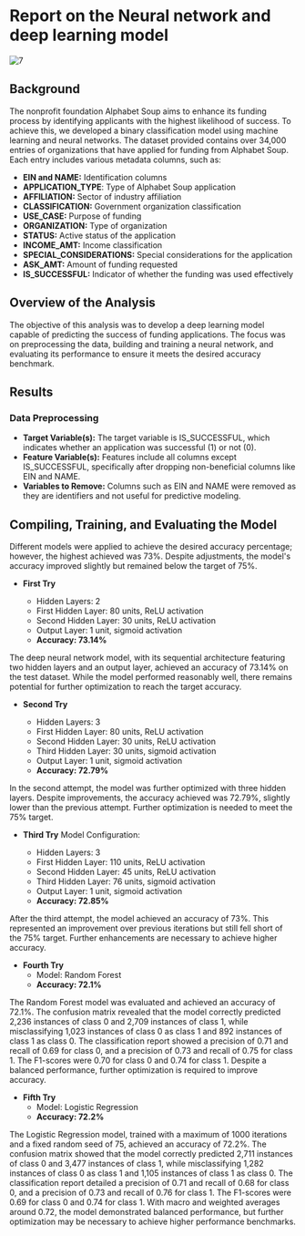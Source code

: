 # Report on the Neural network and deep learning model

![7](https://github.com/user-attachments/assets/c0e29279-2f63-49ff-8e11-efdb44fd33a7)



## Background
The nonprofit foundation Alphabet Soup aims to enhance its funding process by identifying applicants with the highest likelihood of success. To achieve this, we developed a binary classification model using machine learning and neural networks. The dataset provided contains over 34,000 entries of organizations that have applied for funding from Alphabet Soup. Each entry includes various metadata columns, such as:

- **EIN and NAME:** Identification columns
- **APPLICATION_TYPE**: Type of Alphabet Soup application
- **AFFILIATION:** Sector of industry affiliation
- **CLASSIFICATION:** Government organization classification
- **USE_CASE:** Purpose of funding
- **ORGANIZATION:** Type of organization
- **STATUS:** Active status of the application
- **INCOME_AMT:** Income classification
- **SPECIAL_CONSIDERATIONS:** Special considerations for the application
- **ASK_AMT:** Amount of funding requested
- **IS_SUCCESSFUL:** Indicator of whether the funding was used effectively


## Overview of the Analysis
The objective of this analysis was to develop a deep learning model capable of predicting the success of funding applications. The focus was on preprocessing the data, building and training a neural network, and evaluating its performance to ensure it meets the desired accuracy benchmark.

## Results
### Data Preprocessing
+ **Target Variable(s):** The target variable is IS_SUCCESSFUL, which indicates whether an application was successful (1) or not (0).
+ **Feature Variable(s):** Features include all columns except IS_SUCCESSFUL, specifically after dropping non-beneficial columns like EIN and NAME.
+ **Variables to Remove:** Columns such as EIN and NAME were removed as they are identifiers and not useful for predictive modeling.




## Compiling, Training, and Evaluating the Model
Different models were applied to achieve the desired accuracy percentage; however, the highest achieved was 73%. Despite adjustments, the model's accuracy improved slightly but remained below the target of 75%.

+ **First Try**

  - Hidden Layers: 2
  - First Hidden Layer: 80 units, ReLU activation
  - Second Hidden Layer: 30 units, ReLU activation
  - Output Layer: 1 unit, sigmoid activation
  - **Accuracy: 73.14%**

The deep neural network model, with its sequential architecture featuring two hidden layers and an output layer, achieved an accuracy of 73.14% on the test dataset. While the model performed reasonably well, there remains potential for further optimization to reach the target accuracy.

+ **Second Try**

  - Hidden Layers: 3
  - First Hidden Layer: 80 units, ReLU activation
  - Second Hidden Layer: 30 units, ReLU activation
  - Third Hidden Layer: 30 units, sigmoid activation
  - Output Layer: 1 unit, sigmoid activation
  - **Accuracy: 72.79%**

In the second attempt, the model was further optimized with three hidden layers. Despite improvements, the accuracy achieved was 72.79%, slightly lower than the previous attempt. Further optimization is needed to meet the 75% target.

+ **Third Try**
Model Configuration:

  - Hidden Layers: 3
  - First Hidden Layer: 110 units, ReLU activation
  - Second Hidden Layer: 45 units, ReLU activation
  - Third Hidden Layer: 76 units, sigmoid activation
  - Output Layer: 1 unit, sigmoid activation
  - **Accuracy: 72.85%**

After the third attempt, the model achieved an accuracy of 73%. This represented an improvement over previous iterations but still fell short of the 75% target. Further enhancements are necessary to achieve higher accuracy.

+ **Fourth Try**
  - Model: Random Forest
  - **Accuracy: 72.1%**

The Random Forest model was evaluated and achieved an accuracy of 72.1%. The confusion matrix revealed that the model correctly predicted 2,236 instances of class 0 and 2,709 instances of class 1, while misclassifying 1,023 instances of class 0 as class 1 and 892 instances of class 1 as class 0. The classification report showed a precision of 0.71 and recall of 0.69 for class 0, and a precision of 0.73 and recall of 0.75 for class 1. The F1-scores were 0.70 for class 0 and 0.74 for class 1. Despite a balanced performance, further optimization is required to improve accuracy.

+ **Fifth Try**
  - Model: Logistic Regression
  - **Accuracy: 72.2%**

The Logistic Regression model, trained with a maximum of 1000 iterations and a fixed random seed of 75, achieved an accuracy of 72.2%. The confusion matrix showed that the model correctly predicted 2,711 instances of class 0 and 3,477 instances of class 1, while misclassifying 1,282 instances of class 0 as class 1 and 1,105 instances of class 1 as class 0. The classification report detailed a precision of 0.71 and recall of 0.68 for class 0, and a precision of 0.73 and recall of 0.76 for class 1. The F1-scores were 0.69 for class 0 and 0.74 for class 1. With macro and weighted averages around 0.72, the model demonstrated balanced performance, but further optimization may be necessary to achieve higher performance benchmarks.

